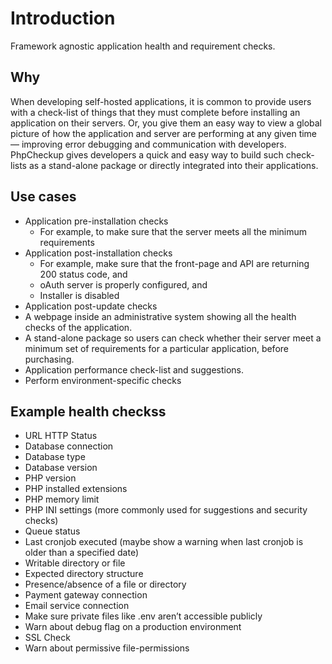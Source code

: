 # Introduction

Framework agnostic application health and requirement checks.

## Why

When developing self-hosted applications, it is common to provide users with a check-list of things that they must complete before installing an application on their servers. Or, you give them an easy way to view a global picture of how the application and server are performing at any given time — improving error debugging and communication with developers. PhpCheckup gives developers a quick and easy way to build such check-lists as a stand-alone package or directly integrated into their applications.

## Use cases
- Application pre-installation checks
    - For example, to make sure that the server meets all the minimum requirements
- Application post-installation checks
    - For example, make sure that the front-page and API are returning 200 status code, and
    - oAuth server is properly configured, and
    - Installer is disabled
- Application post-update checks
- A webpage inside an administrative system showing all the health checks of the application.
- A stand-alone package so users can check whether their server meet a minimum set of requirements for a particular application, before purchasing.
- Application performance check-list and suggestions.
- Perform environment-specific checks

## Example health checkss
- URL HTTP Status
- Database connection
- Database type
- Database version
- PHP version
- PHP installed extensions
- PHP memory limit
- PHP INI settings (more commonly used for suggestions and security checks)
- Queue status
- Last cronjob executed (maybe show a warning when last cronjob is older than a specified date)
- Writable directory or file
- Expected directory structure
- Presence/absence of a file or directory
- Payment gateway connection
- Email service connection
- Make sure private files like .env aren’t accessible publicly
- Warn about debug flag on a production environment
- SSL Check
- Warn about permissive file-permissions
